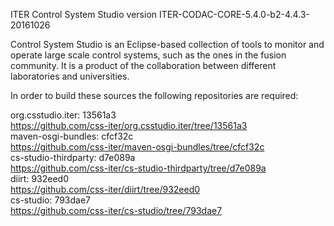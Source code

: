 ITER Control System Studio version ITER-CODAC-CORE-5.4.0-b2-4.4.3-20161026

Control System Studio is an Eclipse-based collection of tools
to monitor and operate large scale control systems, such as the
ones in the fusion community. It is a product of the collaboration
between different laboratories and universities.

In order to build these sources the following repositories are required:

org.csstudio.iter: 13561a3  
<https://github.com/css-iter/org.csstudio.iter/tree/13561a3>  
maven-osgi-bundles: cfcf32c  
<https://github.com/css-iter/maven-osgi-bundles/tree/cfcf32c>  
cs-studio-thirdparty: d7e089a  
<https://github.com/css-iter/cs-studio-thirdparty/tree/d7e089a>  
diirt: 932eed0  
<https://github.com/css-iter/diirt/tree/932eed0>  
cs-studio: 793dae7  
<https://github.com/css-iter/cs-studio/tree/793dae7>  

